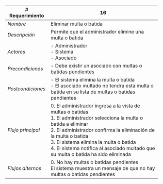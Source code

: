|# Requerimiento|16 |
|-|-|
| *Nombre*|Eliminar multa o batida
| *Descripción*| Permite que el administrador elimine una multa o batida |
|*Actores*| - Administrador<br> - Sistema<br> - Asociado
|*Precondiciones*| - Debe existir un asociado con multas o batidas pendientes
|*Postcondiciones*| - El sistema elimina la multa o batida<br> - El asociado multado no tendra esta multa o batida en su lista de multas o batidas pendientes
|*Flujo principal*|0.  El administrador ingresa a la vista de multas o batidas<br>1.  El administrador selecciona la multa o batida a eliminar<br>2.  El administrador confirma la eliminación de la multa o batida<br>3.  El sistema elimina la multa o batida<br>4.  El sistema notifica al asociado multado que su multa o batida ha sido eliminada
|*Flujos alternos*|0.  No hay multas o batidas pendientes<br>El sistema muestra un mensaje de que no hay multas o batidas pendientes
